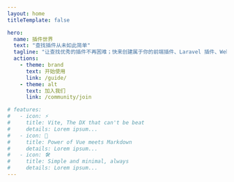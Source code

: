 ```yaml
---
layout: home
titleTemplate: false

hero:
  name: 插件世界
  text: "查找插件从未如此简单"
  tagline: "让查找优秀的插件不再困难；快来创建属于你的前端插件、Laravel 插件、Webman 插件、微信小程序插件、PicGO 插件"
  actions:
    - theme: brand
      text: 开始使用
      link: /guide/
    - theme: alt
      text: 加入我们
      link: /community/join

# features:
#   - icon: ⚡️
#     title: Vite, The DX that can't be beat
#     details: Lorem ipsum...
#   - icon: 🖖
#     title: Power of Vue meets Markdown
#     details: Lorem ipsum...
#   - icon: 🛠️
#     title: Simple and minimal, always
#     details: Lorem ipsum...
---
```


